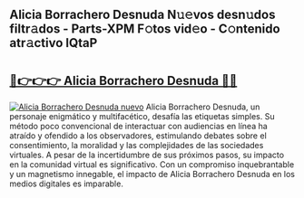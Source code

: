 ## Alicia Borrachero Desnuda N𝚞𝚎vos desn𝚞dos filtr𝚊dos - Parts-XPM F𝚘tos vid𝚎o - C𝚘ntenido atr𝚊ctivo lQtaP

# <h2><a href="http://mbapch.tromn.icu/?c=Alicia+Borrachero+Desnuda">🔗👉👉👉 Alicia Borrachero Desnuda 🔗🔗</a></h2>

[![Alicia Borrachero Desnuda nuevo](https://i.imgur.com/pEAQMta.gif)](http://mbapch.tromn.icu/?c=Alicia+Borrachero+Desnuda)
Alicia Borrachero Desnuda, un personaje enigmático y multifacético, desafía las etiquetas simples. Su método poco convencional de interactuar con audiencias en línea ha atraído y ofendido a los observadores, estimulando debates sobre el consentimiento, la moralidad y las complejidades de las sociedades virtuales. A pesar de la incertidumbre de sus próximos pasos, su impacto en la comunidad virtual es significativo. Con un compromiso inquebrantable y un magnetismo innegable, el impacto de Alicia Borrachero Desnuda en los medios digitales es imparable.
